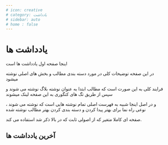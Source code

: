 ```yaml
---
# icon: creative
# category: یادداشت
# sidebar: auto
# home : false
---
```


# یادداشت ها

اینجا صفحه اول یادداشت ها است

در این صفحه توضیحات کلی در مورد دسته بندی مطالب و بخش های اصلی نوشته میشود

فرایند کلی به این صورت است که مطالب ابتدا به عنوان نوشته بلاگ نوشته می شوند و سپس از طریق تگ های کتگوری به این صفحه لینک میشوند

و در اصل اینجا شبیه به فهرست اصلی تمام نوشته هایی است که نوشته می شوند ، نوعی راه نما برای بهتر پیدا کردن و دسته بندی کردن بهتر مطالب نوشته شده

صفحه ای کاملا متغیر که از اصولی ثابت که در بالا ذکر شد استفاده می کند.

## آخرین یادداشت ها

<posts  category="یادداشت" />

<p2pComment title="صفحه یادداشت ها"/>
